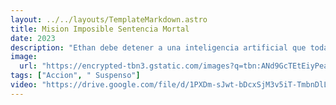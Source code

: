 ```yaml
---
layout: ../../layouts/TemplateMarkdown.astro
title: Mision Imposible Sentencia Mortal
date: 2023
description: "Ethan debe detener a una inteligencia artificial que todas las potencias mundiales codician, la cual se ha vuelto tan poderosa que se rebeló contra sus creadores y ahora es una amenaza en sí misma."
image:
  url: "https://encrypted-tbn3.gstatic.com/images?q=tbn:ANd9GcTEtEiyPeandEyVJEmnFCarFYy7YexbqbIUNOHE6KGv_TFmMr9B"
tags: ["Accion", " Suspenso"]
video: "https://drive.google.com/file/d/1PXDm-sJwt-bDcxSjM3v5iT-TmbnDlLQA/preview"
---
```

